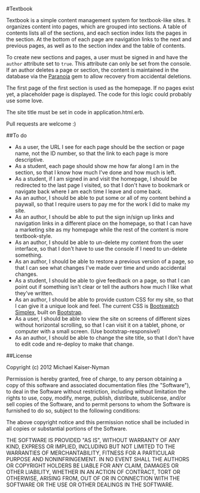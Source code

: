#Textbook

Textbook is a simple content management system for textbook-like sites. It organizes content into pages, which are grouped into sections. A table of contents lists all of the sections, and each section index lists the pages in the section. At the bottom of each page are navigation links to the next and previous pages, as well as to the section index and the table of contents.

To create new sections and pages, a user must be signed in and have the `author` attribute set to `true`. This attribute can only be set from the console. If an author deletes a page or section, the content is maintained in the database via the [Paranoia](https://github.com/radar/paranoia) gem to allow recovery from accidental deletions.

The first page of the first section is used as the homepage. If no pages exist yet, a placeholder page is displayed. The code for this logic could probably use some love.

The site title must be set in code in application.html.erb.

Pull requests are welcome :)


##To do

* As a user, the URL I see for each page should be the section or page name, not the ID number, so that the link to each page is more descriptive.
* As a student, each page should show me how far along I am in the section, so that I know how much I've done and how much is left.
* As a student, if I am signed in and visit the homepage, I should be redirected to the last page I visited, so that I don't have to bookmark or navigate back where I am each time I leave and come back.
* As an author, I should be able to put some or all of my content behind a paywall, so that I require users to pay me for the work I did to make my site.
* As an author, I should be able to put the sign in/sign up links and navigation links in a different place on the homepage, so that I can have a marketing site as my homepage while the rest of the content is more textbook-style.
* As an author, I should be able to un-delete my content from the user interface, so that I don't have to use the console if I need to un-delete something.
* As an author, I should be able to restore a previous version of a page, so that I can see what changes I've made over time and undo accidental changes.
* As a student, I should be able to give feedback on a page, so that I can point out if something isn't clear or tell the authors how much I like what they've written.
* As an author, I should be able to provide custom CSS for my site, so that I can give it a unique look and feel. The current CSS is [Bootswatch Simplex](http://bootswatch.com/simplex/), built on [Bootstrap](http://twitter.github.com/bootstrap/).
* As a user, I should be able to view the site on screens of different sizes without horizontal scrolling, so that I can visit it on a tablet, phone, or computer with a small screen. (Use bootstrap-responsive!)
* As an author, I should be able to change the site title, so that I don't have to edit code and re-deploy to make that change.


##License

Copyright (c) 2012 Michael Kaiser-Nyman

Permission is hereby granted, free of charge, to any person obtaining a copy of this software and associated documentation files (the "Software"), to deal in the Software without restriction, including without limitation the rights to use, copy, modify, merge, publish, distribute, sublicense, and/or sell copies of the Software, and to permit persons to whom the Software is furnished to do so, subject to the following conditions:

The above copyright notice and this permission notice shall be included in all copies or substantial portions of the Software.

THE SOFTWARE IS PROVIDED "AS IS", WITHOUT WARRANTY OF ANY KIND, EXPRESS OR IMPLIED, INCLUDING BUT NOT LIMITED TO THE WARRANTIES OF MERCHANTABILITY, FITNESS FOR A PARTICULAR PURPOSE AND NONINFRINGEMENT. IN NO EVENT SHALL THE AUTHORS OR COPYRIGHT HOLDERS BE LIABLE FOR ANY CLAIM, DAMAGES OR OTHER LIABILITY, WHETHER IN AN ACTION OF CONTRACT, TORT OR OTHERWISE, ARISING FROM, OUT OF OR IN CONNECTION WITH THE SOFTWARE OR THE USE OR OTHER DEALINGS IN THE SOFTWARE.